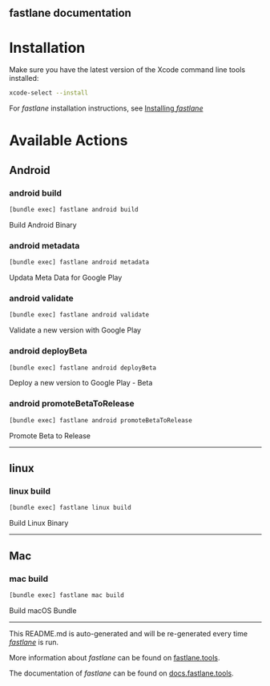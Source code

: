 fastlane documentation
----

# Installation

Make sure you have the latest version of the Xcode command line tools installed:

```sh
xcode-select --install
```

For _fastlane_ installation instructions, see [Installing _fastlane_](https://docs.fastlane.tools/#installing-fastlane)

# Available Actions

## Android

### android build

```sh
[bundle exec] fastlane android build
```

Build Android Binary

### android metadata

```sh
[bundle exec] fastlane android metadata
```

Updata Meta Data for Google Play

### android validate

```sh
[bundle exec] fastlane android validate
```

Validate a new version with Google Play

### android deployBeta

```sh
[bundle exec] fastlane android deployBeta
```

Deploy a new version to Google Play - Beta

### android promoteBetaToRelease

```sh
[bundle exec] fastlane android promoteBetaToRelease
```

Promote Beta to Release

----


## linux

### linux build

```sh
[bundle exec] fastlane linux build
```

Build Linux Binary

----


## Mac

### mac build

```sh
[bundle exec] fastlane mac build
```

Build macOS Bundle

----

This README.md is auto-generated and will be re-generated every time [_fastlane_](https://fastlane.tools) is run.

More information about _fastlane_ can be found on [fastlane.tools](https://fastlane.tools).

The documentation of _fastlane_ can be found on [docs.fastlane.tools](https://docs.fastlane.tools).

